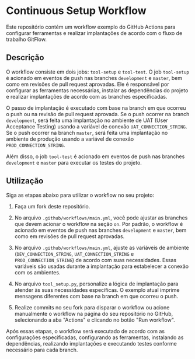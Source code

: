 # Continuous Setup Workflow

Este repositório contém um workflow exemplo do GitHub Actions para configurar ferramentas e realizar implantações de acordo com o fluxo de trabalho GitFlow.

## Descrição

O workflow consiste em dois jobs: `tool-setup` e `tool-test`. O job `tool-setup` é acionado em eventos de push nas branches `development` e `master`, bem como em revisões de pull request aprovadas. Ele é responsável por configurar as ferramentas necessárias, instalar as dependências do projeto e realizar implantações de acordo com as branches especificadas.

O passo de implantação é executado com base na branch em que ocorreu o push ou na revisão de pull request aprovada. Se o push ocorrer na branch `development`, será feita uma implantação no ambiente de UAT (User Acceptance Testing) usando a variável de conexão `UAT_CONNECTION_STRING`. Se o push ocorrer na branch `master`, será feita uma implantação no ambiente de produção usando a variável de conexão `PROD_CONNECTION_STRING`.

Além disso, o job `tool-test` é acionado em eventos de push nas branches `development` e `master` para executar os testes do projeto.

## Utilização

Siga as etapas abaixo para utilizar o workflow no seu projeto:

1. Faça um fork deste repositório.

2. No arquivo `.github/workflows/main.yml`, você pode ajustar as branches que devem acionar o workflow na seção `on`. Por padrão, o workflow é acionado em eventos de push nas branches `development` e `master`, bem como em revisões de pull request aprovadas.

3. No arquivo `.github/workflows/main.yml`, ajuste as variáveis de ambiente (`DEV_CONNECTION_STRING`, `UAT_CONNECTION_STRING` e `PROD_CONNECTION_STRING`) de acordo com suas necessidades. Essas variáveis são usadas durante a implantação para estabelecer a conexão com os ambientes.

4. No arquivo `tool_setup.py`, personalize a lógica de implantação para atender às suas necessidades específicas. O exemplo atual imprime mensagens diferentes com base na branch em que ocorreu o push.

5. Realize commits no seu fork para disparar o workflow ou acione manualmente o workflow na página do seu repositório no GitHub, selecionando a aba "Actions" e clicando no botão "Run workflow".

Após essas etapas, o workflow será executado de acordo com as configurações especificadas, configurando as ferramentas, instalando as dependências, realizando implantações e executando testes conforme necessário para cada branch.
